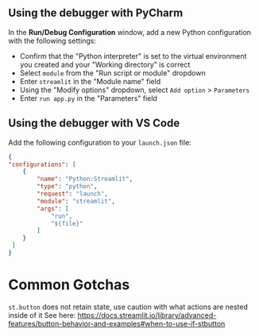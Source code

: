 ## Using the debugger with PyCharm

In the **Run/Debug Configuration** window, add a new Python configuration with the following settings:
- Confirm that the "Python interpreter" is set to the virtual environment you created and your "Working directory" is correct
- Select `module` from the "Run script or module" dropdown
- Enter `streamlit` in the "Module name" field
- Using the "Modify options" dropdown, select `Add option` > `Parameters`
- Enter `run app.py` in the "Parameters" field

## Using the debugger with VS Code

Add the following configuration to your `launch.json` file:

```json
{
"configurations": [
    {
        "name": "Python:Streamlit",
        "type": "python",
        "request": "launch",
        "module": "streamlit",
        "args": [
            "run",
            "${file}"
        ]
    }
 ]
}
```

# Common Gotchas

`st.button` does not retain state, use caution with what actions are nested inside of it
See here: https://docs.streamlit.io/library/advanced-features/button-behavior-and-examples#when-to-use-if-stbutton